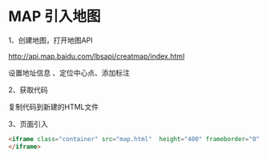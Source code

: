 # MAP 引入地图

1、创建地图，打开地图API

http://api.map.baidu.com/lbsapi/creatmap/index.html

设置地址信息  、定位中心点、添加标注

2、获取代码

复制代码到新建的HTML文件

3、页面引入

```html
<iframe class="container" src="map.html"  height="400" frameborder="0" scrolling="no">
</iframe>
```



